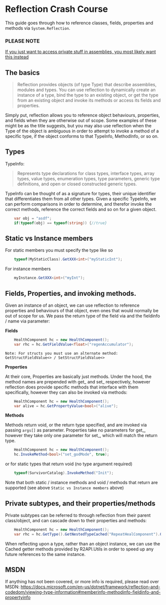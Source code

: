 # Reflection Crash Course

This guide goes through how to reference classes, fields, properties and methods via `System.Reflection`.

### PLEASE NOTE 

[If you just want to access private stuff in assemblies, you most likely want this instead](https://risk-of-thunder.github.io/R2Wiki/First-Mod/Mod_Creation_C%23-Programming_Assembly-References)

## The basics

> Reflection provides objects (of type Type) that describe assemblies, modules and types. You can use reflection to dynamically create an instance of a type, bind the type to an existing object, or get the type from an existing object and invoke its methods or access its fields and properties.

Simply put, reflection allows you to reference object behaviours, properties, and fields when they are otherwise out of scope. Some examples of these might be as the title suggests, but you may also use reflection when the Type of the object is ambiguous in order to attempt to invoke a method of a specific type, if the object conforms to that TypeInfo, MethodInfo, or so on.

## Types
TypeInfo:

> Represents type declarations for class types, interface types, array types, value types, enumeration types, type parameters, generic type definitions, and open or closed constructed generic types.

TypeInfo can be thought of as a signature for types, their unique identifier that differentiates them from all other types. Given a specific TypeInfo, we can perform comparisons in order to determine, and therefor invoke the correct methods, reference the correct fields and so on for a given object.
```cs
    var obj = "asdf";
    if(typeof(obj) == typeof(string)) {//true}
```
## Static vs Instance members

For static members you must specify the type like so
```cs
    typeof(MyStaticClass).GetXXX<int>("myStaticInt");
```
For instance members
```cs
    myInstance.GetXXX<int>("myInt");
```
## Fields, Properties, and invoking methods.

Given an instance of an object, we can use reflection to reference properties and behaviours of that object, even ones that would normally be out of scope for us. We pass the return type of the field via <T> and the fieldinfo / name via parameter:

**Fields**
```cs
    HealthComponent hc = new HealthComponent();
    var rhc = hc.GetFieldValue<float>("regenAccumulator");
```
`Note: For structs you must use an alternate method: GetStructFieldValue<> / SetStructFieldValue<>`

**Properties**

At their core, Properties are basically just methods. Under the hood, the method names are prepended with get_ and set_ respectively, however reflection does provide specific methods that interface with them specifically, however they can also be invoked via methods:
```cs
    HealthComponent hc = new HealthComponent();
    var alive = hc.GetPropertyValue<bool>("alive");
```
**Methods**

Methods return void, or the return type specified, and are invoked via passing `args[]` as parameter. Properties take no parameters for get_, however they take only one parameter for set_, which will match the return type.
```cs
    HealthComponent hc = new HealthComponent();
    hc.InvokeMethod<bool>("set_godMode", true);
```
or for static types that return void (no type argument required)
```cs
    typeof(SurvivorCatalog).InvokeMethod("Init");
```
Note that both static / instance methods and void / methods that return are supported (see above `Static vs Instance members` above)

## Private subtypes, and their properties/methods

Private subtypes can be referred to through reflection from their parent class/object, and can cascade down to their properties and methods:
```cs
    HealthComponent hc = new HealthComponent();
    var rhc = hc.GetType().GetNestedTypeCached("RepeatHealComponent").GetFieldCached("reserve");
```
When reflecting upon a type, rather than an object instance, we can use the Cached getter methods provided by R2API.Utils in order to speed up any future references to the same instance. 

## MSDN
If anything has not been covered, or more info is required, please read over MSDN: https://docs.microsoft.com/en-us/dotnet/framework/reflection-and-codedom/viewing-type-information#memberinfo-methodinfo-fieldinfo-and-propertyinfo